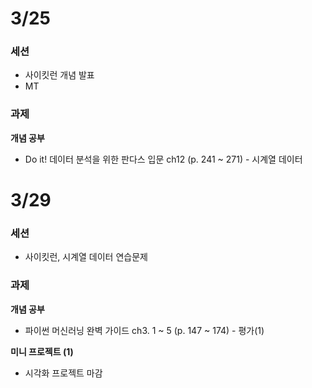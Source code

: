# 3/25
### 세션
- 사이킷런 개념 발표
- MT
  
### 과제
**개념 공부**
- Do it! 데이터 분석을 위한 판다스 입문 ch12 (p. 241 ~ 271) - 시계열 데이터

# 3/29
### 세션
- 사이킷런, 시계열 데이터 연습문제
  
### 과제
**개념 공부**
- 파이썬 머신러닝 완벽 가이드 ch3. 1 ~ 5 (p. 147 ~ 174) - 평가(1)

**미니 프로젝트 (1)**
- 시각화 프로젝트 마감
